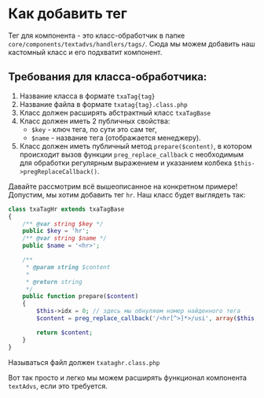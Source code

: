 # Как добавить тег

Тег для компонента - это класс-обработчик в папке `core/components/textadvs/handlers/tags/`. Сюда мы можем добавить наш кастомный класс и его подхватит компонент.

## Требования для класса-обработчика:

1. Название класса в формате `txaTag{tag}`
2. Название файла в формате `txatag{tag}.class.php`
3. Класс должен расширять абстрактный класс `txaTagBase`
4. Класс должен иметь 2 публичных свойства:
    - `$key` - ключ тега, по сути это сам тег,
    - `$name` - название тега (отображается менеджеру).
5. Класс должен иметь публичный метод `prepare($content)`, в котором происходит вызов функции `preg_replace_callback` с необходимым для обработки регулярным выражением и указанием колбека `$this->pregReplaceCallback()`.

Давайте рассмотрим всё вышеописанное на конкретном примере!
Допустим, мы хотим добавить тег `hr`. Наш класс будет выглядеть так:

```php
class txaTagHr extends txaTagBase
{
    /** @var string $key */
    public $key = 'hr';
    /** @var string $name */
    public $name = '<hr>';

    /**
     * @param string $content
     *
     * @return string
     */
    public function prepare($content)
    {
        $this->idx = 0; // здесь мы обнуляем номер найденного тега
        $content = preg_replace_callback('/<hr[^>]*>/usi', array($this, 'pregReplaceCallback'), $content);

        return $content;
    }
}
```

Называться файл должен `txataghr.class.php`

Вот так просто и легко мы можем расширять функционал компонента `textAdvs`, если это требуется.
